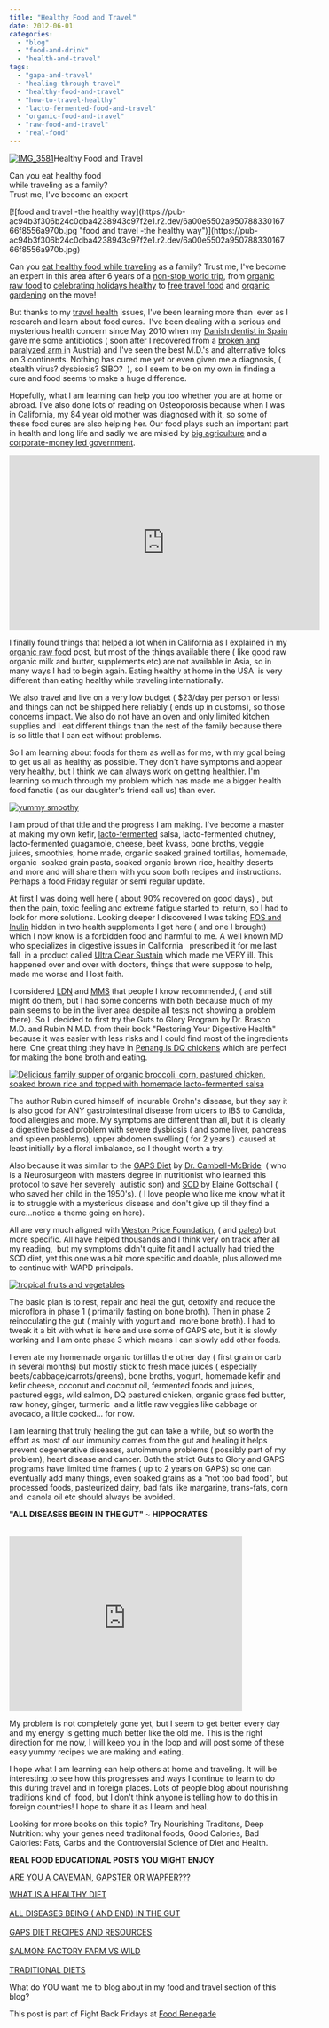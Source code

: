 ```yaml
---
title: "Healthy Food and Travel"
date: 2012-06-01
categories: 
  - "blog"
  - "food-and-drink"
  - "health-and-travel"
tags: 
  - "gapa-and-travel"
  - "healing-through-travel"
  - "healthy-food-and-travel"
  - "how-to-travel-healthy"
  - "lacto-fermented-food-and-travel"
  - "organic-food-and-travel"
  - "raw-food-and-travel"
  - "real-food"
---
```


[![IMG_3581](https://pub-ac94b3f306b24c0dba4238943c97f2e1.r2.dev/6a00e5502a950788330168ebf9d6ae970c.jpg "IMG_3581")](https://pub-ac94b3f306b24c0dba4238943c97f2e1.r2.dev/6a00e5502a950788330168ebf9d6ae970c.jpg)Healthy Food and Travel  
  
Can you eat healthy food  
while traveling as a family?  
Trust me, I've become an expert

<!--more--> [![food and travel -the healthy way](https://pub-ac94b3f306b24c0dba4238943c97f2e1.r2.dev/6a00e5502a95078833016766f8556a970b.jpg "food and travel -the healthy way")](https://pub-ac94b3f306b24c0dba4238943c97f2e1.r2.dev/6a00e5502a95078833016766f8556a970b.jpg)  
  
  
  
Can you [eat healthy food while traveling](http://soultravelers3new.local/2008/09/how-to-eat-heal.html "eating healthy food while traveling") as a family? Trust me, I've become an expert in this area after 6 years of a [non-stop world trip](http://soultravelers3new.local/2012/01/amazing-family-world-tour.html "family around the world trip"), from [organic raw food](http://soultravelers3new.local/2012/04/health-organic-raw-foods-and-travel.html "eating organic raw food") to [celebrating holidays healthy](http://soultravelers3new.local/2012/04/healthy-easter-in-asia.html "celebrating holidays healthy") to [free travel food](http://soultravelers3new.local/2010/06/free-travel-food-helps-a-cheap-budget-family-travel-international-travel-tips.html "free travel food") and [organic gardening](http://soultravelers3new.local/2010/05/travel-organic-garden-homeschool-green-unschool-nature-unit-study-lessons-from-gardening-travel-.html "organic gardening and homeschool") on the move!  
  
But thanks to my [travel health](http://soultravelers3new.local/2011/09/travel-health-secrets-for-long-term-digital-nomads.html "travel health") issues, I've been learning more than  ever as I research and learn about food cures.  I've been dealing with a serious and mysterious health concern since May 2010 when my [Danish dentist in Spain](http://soultravelers3new.local/2007/03/doctors-and-den.html "Danish dentist in spain") gave me some antibiotics ( soon after I recovered from a [broken and paralyzed arm i](http://soultravelers3new.local/2009/09/-a-travelers-tragic-tale-handling-travel-disasters-medical-emergency-.html "broken and paralyzed arm")n Austria) and I've seen the best M.D.'s and alternative folks on 3 continents. Nothing has cured me yet or even given me a diagnosis, ( stealth virus? dysbiosis? SIBO?  ), so I seem to be on my own in finding a cure and food seems to make a huge difference.  
  
Hopefully, what I am learning can help you too whether you are at home or abroad. I've also done lots of reading on Osteoporosis because when I was in California, my 84 year old mother was diagnosed with it, so some of these food cures are also helping her. Our food plays such an important part in health and long life and sadly we are misled by [big agriculture](http://www.alternet.org/health/155340/big_agricultures_big_secrets_9_things_you_need_to_know_about_the_food_you_eat "big agriculture") and a [corporate-money led government](http://www.techdirt.com/articles/20111221/17561617164/mapping-out-revolving-door-between-govt-big-business-venn-diagrams.shtml "corporate-money led governent corruption").  
  

<iframe frameborder="0" height="315" src="http://www.youtube.com/embed/QqQVll-MP3I?rel=0" width="560"></iframe>

  
  
I finally found things that helped a lot when in California as I explained in my [organic raw foo](http://soultravelers3new.local/2012/04/health-organic-raw-foods-and-travel.html "raw organic food and travel")d post, but most of the things available there ( like good raw organic milk and butter, supplements etc) are not available in Asia, so in many ways I had to begin again. Eating healthy at home in the USA  is very different than eating healthy while traveling internationally.  
  
We also travel and live on a very low budget ( $23/day per person or less) and things can not be shipped here reliably ( ends up in customs), so those concerns impact. We also do not have an oven and only limited kitchen supplies and I eat different things than the rest of the family because there is so little that I can eat without problems.  
  
So I am learning about foods for them as well as for me, with my goal being to get us all as healthy as possible. They don't have symptoms and appear very healthy, but I think we can always work on getting healthier. I'm learning so much through my problem which has made me a bigger health food fanatic ( as our daughter's friend call us) than ever.  
  
[![yummy smoothy](https://pub-ac94b3f306b24c0dba4238943c97f2e1.r2.dev/6a00e5502a950788330168ebfd2c44970c.jpg "yummy smoothy")](https://pub-ac94b3f306b24c0dba4238943c97f2e1.r2.dev/6a00e5502a950788330168ebfd2c44970c.jpg)  
  
  
  
I am proud of that title and the progress I am making. I've become a master at making my own kefir, [lacto-fermented](http://www.westonaprice.org/food-features/lacto-fermentation "lacto- fermentation") salsa, lacto-fermented chutney, lacto-fermented guagamole, cheese, beet kvass, bone broths, veggie juices, smoothies, home made, organic soaked grained tortillas, homemade, organic  soaked grain pasta, soaked organic brown rice, healthy deserts and more and will share them with you soon both recipes and instructions. Perhaps a food Friday regular or semi regular update.  
  
At first I was doing well here ( about 90% recovered on good days) , but then the pain, toxic feeling and extreme fatigue started to  return, so I had to look for more solutions. Looking deeper I discovered I was taking [FOS and Inulin](http://www.scdiet.org/6research/fos.html "FOS Inulin or Fructooligosaccharides") hidden in two health supplements I got here ( and one I brought) which I now know is a forbidden food and harmful to me. A well known MD who specializes in digestive issues in California   prescribed it for me last fall  in a product called [Ultra Clear Sustain](http://www.healthremedies.com/ultraclear_sustain.html "ultra clear sustain makes you ill") which made me VERY ill. This happened over and over with doctors, things that were suppose to help, made me worse and I lost faith.  
  
I considered [LDN](http://www.lowdosenaltrexone.org/ "LDN") and [MMS](http://www.miraclemineral.org/ "MMS or miracle mineral supplement") that people I know recommended, ( and still might do them, but I had some concerns with both because much of my pain seems to be in the liver area despite all tests not showing a problem there). So I  decided to first try the Guts to Glory Program by Dr. Brasco M.D. and Rubin N.M.D. from their book "Restoring Your Digestive Health" because it was easier with less risks and I could find most of the ingredients here. One great thing they have in [Penang is DQ chickens](http://www.dqcleanchicken.com/ "Penang DQ chickens best") which are perfect for making the bone broth and eating.  
  
[![Delicious family supper of organic broccoli, corn, pastured chicken, soaked brown rice and topped with homemade lacto-fermented salsa](https://pub-ac94b3f306b24c0dba4238943c97f2e1.r2.dev/6a00e5502a950788330168ebfa28a0970c-300x225.jpg "Delicious family supper of organic broccoli, corn, pastured chicken, soaked brown rice and topped
with homemade lacto-fermented salsa")](https://pub-ac94b3f306b24c0dba4238943c97f2e1.r2.dev/6a00e5502a950788330168ebfa28a0970c.jpg)  
  
  
The author Rubin cured himself of incurable Crohn's disease, but they say it is also good for ANY gastrointestinal disease from ulcers to IBS to Candida, food allergies and more. My symptoms are different than all, but it is clearly a digestive based problem with severe dysbiosis ( and some liver, pancreas and spleen problems), upper abdomen swelling ( for 2 years!)  caused at least initially by a floral imbalance, so I thought worth a try.  
  
Also because it was similar to the [GAPS Diet](http://www.gaps.me/preview/ "gaps diet") by [Dr. Cambell-McBride](http://www.doctor-natasha.com/ "Dr. campbell-McBride")  ( who is a Neurosurgeon with masters degree in nutritionist who learned this protocol to save her severely  autistic son) and [SCD](http://www.breakingtheviciouscycle.info/ "scd") by Elaine Gottschall ( who saved her child in the 1950's). ( I love people who like me know what it is to struggle with a mysterious disease and don't give up til they find a cure...notice a theme going on here).  
  
All are very much aligned with [Weston Price Foundation](http://www.westonaprice.org/ "weston price foundation"), ( and [paleo](http://en.wikipedia.org/wiki/Paleolithic_diet "Paleo")) but more specific. All have helped thousands and I think very on track after all my reading,  but my symptoms didn't quite fit and I actually had tried the SCD diet, yet this one was a bit more specific and doable, plus allowed me to continue with WAPD principals.  
  
[![tropical fruits and vegetables](https://pub-ac94b3f306b24c0dba4238943c97f2e1.r2.dev/6a00e5502a95078833016766fbee2d970b.jpg "tropical fruits and vegetables")](https://pub-ac94b3f306b24c0dba4238943c97f2e1.r2.dev/6a00e5502a95078833016766fbee2d970b.jpg)  
  
  
  
The basic plan is to rest, repair and heal the gut, detoxify and reduce the microflora in phase 1 ( primarily fasting on bone broth). Then in phase 2 reinoculating the gut ( mainly with yogurt and  more bone broth). I had to tweak it a bit with what is here and use some of GAPS etc, but it is slowly working and I am onto phase 3 which means I can slowly add other foods.  
  
I even ate my homemade organic tortillas the other day ( first grain or carb in several months) but mostly stick to fresh made juices ( especially beets/cabbage/carrots/greens), bone broths, yogurt, homemade kefir and kefir cheese, coconut and coconut oil, fermented foods and juices, pastured eggs, wild salmon, DQ pastured chicken, organic grass fed butter, raw honey, ginger, turmeric  and a little raw veggies like cabbage or avocado, a little cooked... for now.  
  
I am learning that truly healing the gut can take a while, but so worth the effort as most of our immunity comes from the gut and healing it helps prevent degenerative diseases, autoimmune problems ( possibly part of my problem), heart disease and cancer. Both the strict Guts to Glory and GAPS programs have limited time frames ( up to 2 years on GAPS) so one can eventually add many things, even soaked grains as a "not too bad food", but processed foods, pasteurized dairy, bad fats like margarine, trans-fats, corn and  canola oil etc should always be avoided.  
  
**"ALL DISEASES BEGIN IN THE GUT" ~ HIPPOCRATES**  
   
  

<iframe frameborder="0" height="315" src="http://www.youtube.com/embed/nLP0Ijo2CK4?rel=0" width="420"></iframe>

  
  
  
  
My problem is not completely gone yet, but I seem to get better every day and my energy is getting much better like the old me. This is the right direction for me now, I will keep you in the loop and will post some of these easy yummy recipes we are making and eating.  
  
I hope what I am learning can help others at home and traveling. It will be interesting to see how this progresses and ways I continue to learn to do this during travel and in foreign places. Lots of people blog about nourishing traditions kind of  food, but I don't think anyone is telling how to do this in foreign countries! I hope to share it as I learn and heal.  
  
Looking for more books on this topic? Try Nourishing Traditons, Deep Nutrition: why your genes need traditonal foods, Good Calories, Bad Calories: Fats, Carbs and the Controversial Science of Diet and Health.  
  
**REAL FOOD EDUCATIONAL POSTS YOU MIGHT ENJOY**  
  
  
[ARE YOU A CAVEMAN, GAPSTER OR WAPFER???](http://www.mommypotamus.com/are-you-a-caveman-gapster-or-wapfer/ "mommypotamus")  
  
[WHAT IS A HEALTHY DIET](http://thenourishingcook.com/wapf-dietary-guidelines/ "WHAT IS HEALTHY EATING")  
[  
ALL DISEASES BEING ( AND END) IN THE GUT](http://truenourishment.com/2011/11/02/disease-begin-end-in-the-gut/ "ALL DISEASES BEING IN THE GUT")  
[  
GAPS DIET RECIPES AND RESOURCES](http://www.cheeseslave.com/gaps-diet-recipes-resources/ "GAPS RECIPES AND RESOURCES")  
[  
SALMON: FACTORY FARM VS WILD](http://www.marksdailyapple.com/salmon-factory-farm-vs-wild/#axzz1wXmjvf9s "SALMON FACTORY FARM OR WILD")  
[  
TRADITIONAL DIETS](http://judytsafrirmd.com/weston-a-price/ "TRADITIONAL DIETS")

  
What do YOU want me to blog about in my food and travel section of this blog?  
  
This post is part of Fight Back Fridays at [Food Renegade](http://www.foodrenegade.com/fight-back-friday-june-1st/ "food renegade")
